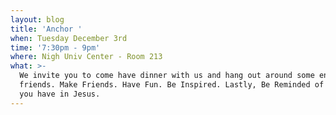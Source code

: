 ```yaml
---
layout: blog
title: 'Anchor '
when: Tuesday December 3rd
time: '7:30pm - 9pm'
where: Nigh Univ Center - Room 213
what: >-
  We invite you to come have dinner with us and hang out around some encouraging
  friends. Make Friends. Have Fun. Be Inspired. Lastly, Be Reminded of the hope
  you have in Jesus.
---
```


